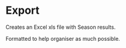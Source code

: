 # Export

Creates an Excel xls file with Season results.

Formatted to help organiser as much possible.